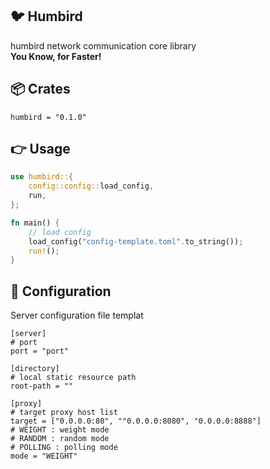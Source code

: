 ## 🐦 Humbird
humbird network communication core library  
**You Know, for Faster!**
## 📦 Crates
```
humbird = "0.1.0"
```
## 👉 Usage
```rust
use humbird::{
    config::config::load_config,
    run,
};

fn main() {
    // load config
    load_config("config-template.toml".to_string());
    run!();
}
```
## 📃 Configuration
Server configuration file templat
```
[server]
# port
port = "port"

[directory]
# local static resource path
root-path = ""

[proxy]
# target proxy host list
target = ["0.0.0.0:80", ""0.0.0.0:8080", "0.0.0.0:8888"]
# WEIGHT : weight mode
# RANDOM : random mode
# POLLING : polling mode
mode = "WEIGHT"
```
